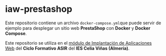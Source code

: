# iaw-prestashop

Este repositorio contiene un archivo `docker-compose.yml`que puede servir de ejemplo para desplegar un sitio web **PrestaShop** con **Docker** y **Docker Compose**.

Este repositorio se utiliza en el [módulo de Implantación de Aplicaciones Web][1] del **Ciclo Formativo ASIR** del **IES Celia Viñas (Almería)**.

[1]: https://josejuansanchez.org/iaw/
[2]: https://josejuansanchez.org/iaw/practica-prestashop/index.html
